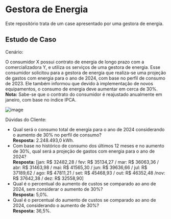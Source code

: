 # Gestora de Energia
Este repositório trata de um case apresentado por uma gestora de energia.

## Estudo de Caso
Cenário:

O consumidor X possui contrato de energia de longo prazo com a comercializadora Y, e utiliza os serviços de uma gestora de energia. Esse consumidor solicitou para a gestora de energia que realiza-se uma projeção de gastos com energia para o ano de 2024, com base no perfil de consumo de 2023. Ele também informou que devido à implementação de novos equipamentos, o consumo de energia deve aumentar em cerca de 30%.<br>
**Nota:** Sabe-se que o contrato do consumidor é reajustado anualmente em janeiro, com base no índice IPCA.


![image](https://github.com/user-attachments/assets/b631f8b6-44b3-4dba-9cb4-5920d6b8b10e)

          
Dúvidas do Cliente:

- Qual será o consumo total de energia para o ano de 2024 considerando o aumento de 30% no perfil de consumo?<br>
**Resposta:** 2.248.493,0 kWh.
- Com base no histórico de consumo dos últimos 12 meses e no aumento de 30%, qual será a projeção de gastos com energia para o ano de 2024?<br>
**Resposta:**
[jan: R$ 32482,28 / fev: R$ 35134,27 / mar: R$ 36063,36 / abr: R$ 31463,98 / mai: R$ 41565,30 / jun: R$ 39636,66 / jul: R$ 37189,62 / ago: R$ 47811,21 / set: R$ 45468,93 / out: R$ 46352,48 /nov: R$ 37642,38 / dez: R$ 32558,90]
- Qual é o percentual do aumento de custos se comparado ao ano de 2024, sem considerar o aumento de 30%?<br>
**Resposta:** 5,0%.
- Qual é o percentual do aumento de custos se comparado ao ano de 2024, considerando o aumento de 30%?<br>
**Resposta:** 36,5%.

